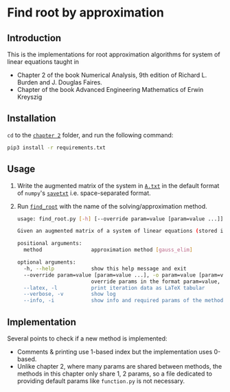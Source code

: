 # Find root by approximation

## Introduction

This is the implementations for root approximation algorithms for system of
linear equations taught in

- Chapter 2 of the book Numerical Analysis, 9th edition of Richard L. Burden and
  J. Douglas Faires.
- Chapter of the book Advanced Engineering Mathematics of Erwin Kreyszig

## Installation

`cd` to the [`chapter 2`](/) folder, and run the following command:

```bash
pip3 install -r requirements.txt
```

## Usage

1. Write the augmented matrix of the system in [`A.txt`](A.txt) in
   the default format of `numpy`'s [`savetxt`](https://numpy.org/doc/stable/reference/generated/numpy.savetxt.html) i.e. space-separated format.
2. Run [`find_root`](find_root.py) with the name of the solving/approximation
   method.

    ```bash
    usage: find_root.py [-h] [--override param=value [param=value ...]] [--latex] [--verbose] [--info] method

    Given an augmented matrix of a system of linear equations (stored in A.txt), initial guess, ..., solve accurately or approximate a root of the system using the specified method.

    positional arguments:
      method                approximation method [gauss_elim]

    optional arguments:
      -h, --help            show this help message and exit
      --override param=value [param=value ...], -o param=value [param=value ...]
                            override params in the format param=value, see function.py or -i for params' names to override
      --latex, -l           print iteration data as LaTeX tabular
      --verbose, -v         show log
      --info, -i            show info and required params of the method and quit
    ```

## Implementation

Several points to check if a new method is implemented:

- Comments & printing use 1-based index but the implementation uses 0-based.
- Unlike chapter 2, where many params are shared between methods, the methods in
  this chapter only share 1, 2 params, so a file dedicated to providing default
  params like `function.py` is not necessary.
